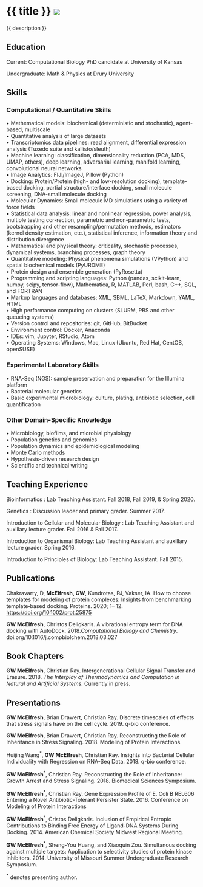 <h1> {{ title }} <img src="https://scontent-msp1-1.cdninstagram.com/v/t51.2885-19/s150x150/90043375_209499150402264_225180608433750016_n.jpg?_nc_ht=scontent-msp1-1.cdninstagram.com&_nc_ohc=Y2O4jnBP0yMAX_MfgeR&oh=c4a858363459bc7dd51c3cb81b6f755e&oe=5EB17F7A"> </h1> 
<p> {{ description }} </p>

## Education

Current: Computational Biology PhD candidate at University of Kansas

Undergraduate: Math & Physics at Drury University

## Skills 

### Computational / Quantitative Skills

• Mathematical models: biochemical (deterministic and stochastic), agent-based, multiscale <br />
• Quantitative analysis of large datasets <br />
• Transcriptomics data pipelines: read alignment, differential expression analysis (Tuxedo suite and kallisto/sleuth) <br />
• Machine learning: classification, dimensionality reduction (PCA, MDS, UMAP, others), deep learning, adversarial learning, manifold learning, convolutional neural networks <br />
• Image Analytics: FIJI/ImageJ, Pillow (Python) <br />
• Docking: Protein/Protein (high- and low-resolution docking), template-based docking, partial structure/interface docking, small molecule screening, DNA-small molecule docking <br />
• Molecular Dynamics: Small molecule MD simulations using a variety of force fields <br />
• Statistical data analysis: linear and nonlinear regression, power analysis, multiple testing cor-rection, parametric and non-parametric tests, bootstrapping and other resampling/permutation methods, estimators (kernel density estimation, etc.), statistical inference, information theory and distribution divergence <br />
• Mathematical and physical theory: criticality, stochastic processes, dynamical systems, branching processes, graph theory <br />
• Quantitative modeling: Physical phenomena simulations (VPython) and spatial biochemical models (PyURDME) <br />
• Protein design and ensemble generation (PyRosetta) <br />
• Programming and scripting languages: Python (pandas, scikit-learn, numpy, scipy, tensor-flow), Mathematica, R, MATLAB, Perl, bash, C++, SQL, and FORTRAN <br />
• Markup languages and databases: XML, SBML, LaTeX, Markdown, YAML, HTML <br />
• High performance computing on clusters (SLURM, PBS and other queueing systems) <br />
• Version control and repositories: git, GitHub, BitBucket <br />
• Environment control: Docker, Anaconda <br />
• IDEs: vim, Jupyter, RStudio, Atom <br />
• Operating Systems: Windows, Mac, Linux (Ubuntu, Red Hat, CentOS, openSUSE) <br />

### Experimental Laboratory Skills
• RNA-Seq (NGS): sample preservation and preparation for the Illumina platform <br />
• Bacterial molecular genetics <br />
• Basic experimental microbiology: culture, plating, antibiotic selection, cell quantification <br />

### Other Domain-Specific Knowledge
• Microbiology, biofilms, and microbial physiology <br />
• Population genetics and genomics <br />
• Population dynamics and epidemiological modeling <br />
• Monte Carlo methods <br />
• Hypothesis-driven research design <br />
• Scientific and technical writing <br />

## Teaching Experience

Bioinformatics : Lab Teaching Assistant. Fall 2018, Fall 2019, & Spring 2020.

Genetics : Discussion leader and primary grader. Summer 2017.

Introduction to Cellular and Molecular Biology : Lab Teaching Assistant and auxillary lecture grader. Fall 2016 & Fall 2017.

Introduction to Organismal Biology: Lab Teaching Assistant and auxillary lecture grader. Spring 2016.

Introduction to Principles of Biology: Lab Teaching Assistant. Fall 2015.

## Publications

Chakravarty, D, **McElfresh, GW**, Kundrotas, PJ, Vakser, IA. How to choose templates for modeling of protein complexes: Insights from benchmarking template‐based docking. Proteins. 2020; 1– 12. https://doi.org/10.1002/prot.25875

**GW McElfresh**, Christos Deligkaris. A vibrational entropy term for DNA docking with AutoDock. 2018.*Computational Biology and Chemistry*. doi.org/10.1016/j.compbiolchem.2018.03.027

## Book Chapters
 **GW McElfresh**, Christian Ray. Intergenerational Cellular Signal Transfer and Erasure. 2018. *The Interplay of Thermodynamics and Computation in Natural and Artificial Systems*. Currently in press.

## Presentations

**GW McElfresh**, Brian Drawert, Christian Ray. Discrete timescales of effects that stress signals have on the cell cycle. 2019. q-bio conference.

**GW McElfresh**, Brian Drawert, Christian Ray. Reconstructing the Role of Inheritance in Stress Signaling. 2018. Modeling of Protein Interactions. 

Huijing Wang<sup>*</sup>, **GW McElfresh**, Christian Ray. Insights into Bacterial Cellular Individuality with Regression on RNA-Seq Data. 2018. q-bio conference.

**GW McElfresh**<sup>*</sup>, Christian Ray. Reconstructing the Role of Inheritance: Growth Arrest and Stress Signaling. 2018. Biomedical Sciences Symposium.

**GW McElfresh**<sup>*</sup>, Christian Ray. Gene Expression Profile of E. Coli B REL606 Entering a Novel Antibiotic-Tolerant Persister State. 2016. Conference on Modeling of Protein Interactions

**GW McElfresh**<sup>*</sup>, Cristos Deligkaris. Inclusion of Empirical Entropic Contributions to Binding Free Energy of Ligand-DNA Systems During Docking. 2014. American Chemical Society Midwest Regional Meeting.

**GW McElfresh**<sup>*</sup>, Sheng-You Huang, and Xiaoquin Zou. Simultanous docking against multiple targets: Application to selectivity studies of protein kinase inhibitors. 2014. University of Missouri Summer Undergraduate Research Symposium.

<sup>*</sup> denotes presenting author.
